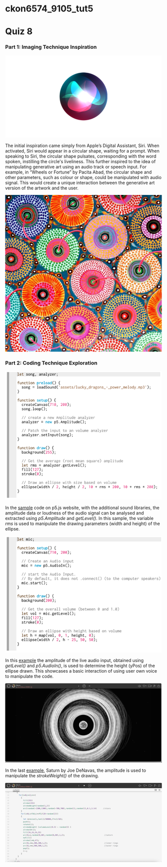 # ckon6574_9105_tut5
# Quiz 8
### Part 1: Imaging Technique Inspiration

![Siri](assets/siri.png)


The initial inspiration came simply from Apple’s Digital Assistant, Siri. When activated, Siri would appear in a circular shape, waiting for a prompt. When speaking to Siri, the circular shape pulsates, corresponding with the word spoken, instilling the circle's liveliness. This further inspired to the idea of manipulating generative art using an audio track or speech input. For example, in “Wheels or Fortune” by Pacita Abad, the circular shape and other parameters, such as colour or shape, could be manipulated with audio signal. This would create a unique interaction between the generative art version of the artwork and the user. 

![Wheels of fortune](assets/Wheels_of_fortune.jpg)

### Part 2: Coding Technique Exploration

![Example 1](assets/sample1.png)

In the [sample](https://p5js.org/examples/sound-measuring-amplitude.html) code on p5.js website, with the additional sound libraries, the amplitude data or loudness of the audio signal can be analysed and extracted using _p5.Amplitude_ and _getLevel()_. In this sample, the variable _rms_ is used to manipulate the drawing parameters (width and height) of the ellipse.

![Example 2](assets/sample2.png)

In this [example](https://p5js.org/examples/sound-mic-input.html) the amplitude of the live audio input, obtained using _getLevel()_ and _p5.AudioIn()_, is used to determine the height (yPos) of the ellipse drawn. This showcases a basic interaction of using user own voice to manipulate the code.

![Example 3](assets/sample3.png)

In the last [example](https://openprocessing.org/sketch/2132175), Saturn by Joe DeNavas, the amplitude is used to manipulate the _strokeWeight()_ of the drawing.

![Example 3 Code](assets/sample3code.png)